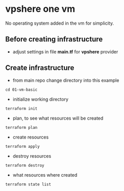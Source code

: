 # vpshere one vm
No operating system added in the vm for simplicity.

## Before creating infrastructure
- adjust settings in file __main.tf__ for __vpshere__ provider

## Create infrastructure
- from main repo change directory into this example
```
cd 01-vm-basic
```
- initialize working directory
```
terraform init
```
- plan, to see what resources will be created
```
terraform plan
```

- create resources
```
terraform apply
```

- destroy resources
```
terraform destroy
```

- what resources where created
```
terraform state list
```
